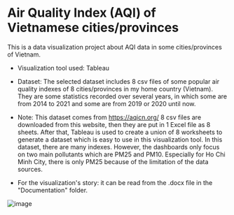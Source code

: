 # Air Quality Index (AQI) of Vietnamese cities/provinces

This is a data visualization project about AQI data in some cities/provinces of Vietnam. 
- Visualization tool used: Tableau
- Dataset: The selected dataset includes 8 csv files of some popular air quality indexes of 8 cities/provinces in my home country (Vietnam). They are some statistics recorded over several years, in which some are from 2014 to 2021 and some are from 2019 or 2020 until now. 

- Note: This dataset comes from https://aqicn.org/
8 csv files are downloaded from this website, then they are put in 1 Excel file as 8 sheets. After that, Tableau is used to create a union of 8 worksheets to generate a dataset which is easy to use in this visualization tool. In this dataset, there are many indexes. However, the dashboards only focus on two main pollutants which are PM25 and PM10. Especially for Ho Chi Minh City, there is only PM25 because of the limitation of the data sources.

- For the visualization's story: it can be read from the .docx file in the "Documentation" folder. 

![image](https://user-images.githubusercontent.com/26022865/198860986-c2573cda-9985-4d92-b87e-cb4d52247c45.png)
